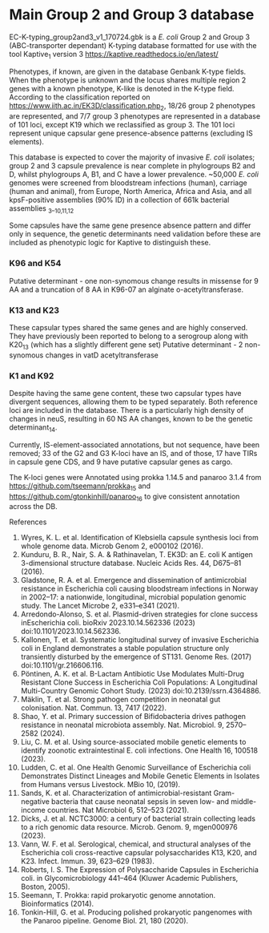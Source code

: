 # Main Group 2 and Group 3 database

EC-K-typing_group2and3_v1_170724.gbk is a _E. coli_ Group 2 and Group 3 (ABC-transporter dependant) K-typing database formatted for use with the tool Kaptive<sub>1</sub> version 3 https://kaptive.readthedocs.io/en/latest/

Phenotypes, if known, are given in the database Genbank K-type fields. When the phenotype is unknown and the locus shares multiple region 2 genes with a known phenotype, K-like is denoted in the K-type field. According to the classification reported on https://www.iith.ac.in/EK3D/classification.php<sub>2</sub>, 18/26 group 2 phenotypes are represented, and 7/7 group 3 phenotypes are represented in a database of 101 loci, except K19 which we reclassified as group 3. The 101 loci represent unique capsular gene presence-absence patterns (excluding IS elements).

This database is expected to cover the majority of invasive _E. coli_ isolates; group 2 and 3 capsule prevalence is near complete in phylogroups B2 and D, whilst phylogroups A, B1, and C have a lower prevalence. ~50,000 _E. coli_ genomes were screened from bloodstream infections (human), carriage (human and animal), from Europe, North America, Africa and Asia, and all kpsF-positive assemblies (90% ID) in a collection of 661k bacterial assemblies <sub>3–10,11,12</sub>

Some capsules have the same gene presence absence pattern and differ only in sequence, the genetic determinants need validation before these are included as phenotypic logic for Kaptive to distinguish these.
###	K96 and K54
Putative determinant - one non-synomous change results in missense for 9 AA and a truncation of 8 AA in K96-07 an alginate o-acetyltransferase.
###	K13 and K23
These capsular types shared the same genes and are highly conserved. They have previously been reported to belong to a serogroup along with K20<sub>13</sub> (which has a slightly different gene set)
Putative determinant - 2 non-synomous changes in vatD acetyltransferase
###	K1 and K92
Despite having the same gene content, these two capsular types have divergent sequences, allowing them to be typed separately. Both reference loci are included in the database. There is a particularly high density of changes in neuS, resulting in 60 NS AA changes, known to be the genetic determinant<sub>14</sub>.

Currently, IS-element-associated annotations, but not sequence, have been removed; 33 of the G2 and G3 K-loci have an IS, and of those, 17 have TIRs in capsule gene CDS, and 9 have putative capsular genes as cargo.

The K-loci genes were Annotated using prokka 1.14.5 and panaroo 3.1.4 from https://github.com/tseemann/prokka<sub>15</sub> and https://github.com/gtonkinhill/panaroo<sub>16</sub> to give consistent annotation across the DB.

References
1.	Wyres, K. L. et al. Identification of Klebsiella capsule synthesis loci from whole genome data. Microb Genom 2, e000102 (2016).
2.	Kunduru, B. R., Nair, S. A. & Rathinavelan, T. EK3D: an E. coli K antigen 3-dimensional structure database. Nucleic Acids Res. 44, D675–81 (2016).
3.	Gladstone, R. A. et al. Emergence and dissemination of antimicrobial resistance in Escherichia coli causing bloodstream infections in Norway in 2002–17: a nationwide, longitudinal, microbial population genomic study. The Lancet Microbe 2, e331–e341 (2021).
4.	Arredondo-Alonso, S. et al. Plasmid-driven strategies for clone success inEscherichia coli. bioRxiv 2023.10.14.562336 (2023) doi:10.1101/2023.10.14.562336.
5.	Kallonen, T. et al. Systematic longitudinal survey of invasive Escherichia coli in England demonstrates a stable population structure only transiently disturbed by the emergence of ST131. Genome Res. (2017) doi:10.1101/gr.216606.116.
6.	Pöntinen, A. K. et al. Β-Lactam Antibiotic Use Modulates Multi-Drug Resistant Clone Success in Escherichia Coli Populations: A Longitudinal Multi-Country Genomic Cohort Study. (2023) doi:10.2139/ssrn.4364886.
7.	Mäklin, T. et al. Strong pathogen competition in neonatal gut colonisation. Nat. Commun. 13, 7417 (2022).
8.	Shao, Y. et al. Primary succession of Bifidobacteria drives pathogen resistance in neonatal microbiota assembly. Nat. Microbiol. 9, 2570–2582 (2024).
9.	Liu, C. M. et al. Using source-associated mobile genetic elements to identify zoonotic extraintestinal E. coli infections. One Health 16, 100518 (2023).
10.	Ludden, C. et al. One Health Genomic Surveillance of Escherichia coli Demonstrates Distinct Lineages and Mobile Genetic Elements in Isolates from Humans versus Livestock. MBio 10, (2019).
11.	Sands, K. et al. Characterization of antimicrobial-resistant Gram-negative bacteria that cause neonatal sepsis in seven low- and middle-income countries. Nat Microbiol 6, 512–523 (2021).
12.	Dicks, J. et al. NCTC3000: a century of bacterial strain collecting leads to a rich genomic data resource. Microb. Genom. 9, mgen000976 (2023).
13.	Vann, W. F. et al. Serological, chemical, and structural analyses of the Escherichia coli cross-reactive capsular polysaccharides K13, K20, and K23. Infect. Immun. 39, 623–629 (1983).
14.	Roberts, I. S. The Expression of Polysaccharide Capsules in Escherichia coli. in Glycomicrobiology 441–464 (Kluwer Academic Publishers, Boston, 2005).
15.	Seemann, T. Prokka: rapid prokaryotic genome annotation. Bioinformatics (2014).
16.	Tonkin-Hill, G. et al. Producing polished prokaryotic pangenomes with the Panaroo pipeline. Genome Biol. 21, 180 (2020).
